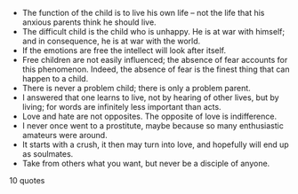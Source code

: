 - The function of the child is to live his own life – not the life that his anxious parents think he should live.
 - The difficult child is the child who is unhappy. He is at war with himself; and in consequence, he is at war with the world.
 - If the emotions are free the intellect will look after itself.
 - Free children are not easily influenced; the absence of fear accounts for this phenomenon. Indeed, the absence of fear is the finest thing that can happen to a child.
 - There is never a problem child; there is only a problem parent.
 - I answered that one learns to live, not by hearing of other lives, but by living; for words are infinitely less important than acts.
 - Love and hate are not opposites. The opposite of love is indifference.
 - I never once went to a prostitute, maybe because so many enthusiastic amateurs were around.
 - It starts with a crush, it then may turn into love, and hopefully will end up as soulmates.
 - Take from others what you want, but never be a disciple of anyone.

10 quotes
